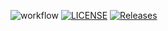 ![workflow](https://github.com/a5ea5em5int/sem2022dec/actions/workflows/main.yml/badge.svg)
[![LICENSE](https://img.shields.io/github/license/a5ea5em5int/sem2022dec.svg?style=flat-square)](https://github.com/a5ea5em5int/sem2022Dec/blob/master/LICENSE)
[![Releases](https://img.shields.io/github/release/a5ea5em5int/sem2022dec/all.svg?style=flat-square)](https://github.com/a5ea5em5int/sem2022dec/releases)